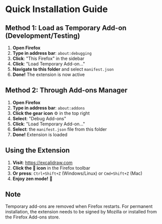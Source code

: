 # Quick Installation Guide

## Method 1: Load as Temporary Add-on (Development/Testing)

1. **Open Firefox**
2. **Type in address bar**: `about:debugging`
3. **Click**: "This Firefox" in the sidebar
4. **Click**: "Load Temporary Add-on..."
5. **Navigate to this folder** and select `manifest.json`
6. **Done!** The extension is now active

## Method 2: Through Add-ons Manager

1. **Open Firefox**
2. **Type in address bar**: `about:addons`
3. **Click the gear icon** ⚙️ in the top right
4. **Select**: "Debug Add-ons"
5. **Click**: "Load Temporary Add-on..."
6. **Select**: the `manifest.json` file from this folder
7. **Done!** Extension is loaded

## Using the Extension

1. **Visit**: https://excalidraw.com
2. **Click the 🧘 icon** in the Firefox toolbar
3. **Or press**: `Ctrl+Shift+Z` (Windows/Linux) or `Cmd+Shift+Z` (Mac)
4. **Enjoy zen mode!** 🎨

## Note
Temporary add-ons are removed when Firefox restarts. For permanent installation, the extension needs to be signed by Mozilla or installed from the Firefox Add-ons store.

